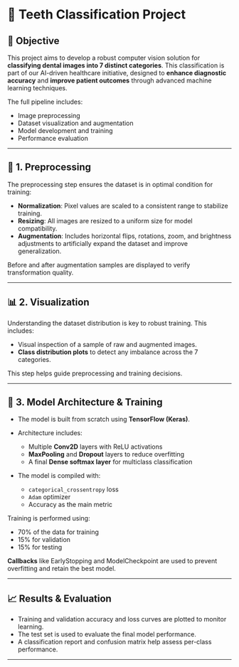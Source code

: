 # 🦷 Teeth Classification Project

## 📌 Objective

This project aims to develop a robust computer vision solution for **classifying dental images into 7 distinct categories**. This classification is part of our AI-driven healthcare initiative, designed to **enhance diagnostic accuracy** and **improve patient outcomes** through advanced machine learning techniques.

The full pipeline includes:

* Image preprocessing
* Dataset visualization and augmentation
* Model development and training
* Performance evaluation

---

## 🧼 1. Preprocessing

The preprocessing step ensures the dataset is in optimal condition for training:

* **Normalization**: Pixel values are scaled to a consistent range to stabilize training.
* **Resizing**: All images are resized to a uniform size for model compatibility.
* **Augmentation**: Includes horizontal flips, rotations, zoom, and brightness adjustments to artificially expand the dataset and improve generalization.

Before and after augmentation samples are displayed to verify transformation quality.

---

## 📊 2. Visualization

Understanding the dataset distribution is key to robust training. This includes:

* Visual inspection of a sample of raw and augmented images.
* **Class distribution plots** to detect any imbalance across the 7 categories.

This step helps guide preprocessing and training decisions.

---

## 🧠 3. Model Architecture & Training

* The model is built from scratch using **TensorFlow (Keras)**.
* Architecture includes:

  * Multiple **Conv2D** layers with ReLU activations
  * **MaxPooling** and **Dropout** layers to reduce overfitting
  * A final **Dense softmax layer** for multiclass classification
* The model is compiled with:

  * `categorical_crossentropy` loss
  * `Adam` optimizer
  * Accuracy as the main metric

Training is performed using:

* 70% of the data for training
* 15% for validation
* 15% for testing

**Callbacks** like EarlyStopping and ModelCheckpoint are used to prevent overfitting and retain the best model.

---

## 📈 Results & Evaluation

* Training and validation accuracy and loss curves are plotted to monitor learning.
* The test set is used to evaluate the final model performance.
* A classification report and confusion matrix help assess per-class performance.

---

